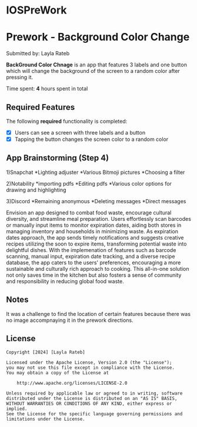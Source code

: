 # IOSPreWork

# Prework - Background Color Change

Submitted by: Layla Rateb

**BackGround Color Chnage** is an app that features 3 labels and one button which will change the background of the screen to a random color after pressing it. 

Time spent: **4** hours spent in total

## Required Features

The following **required** functionality is completed:

- [x] Users can see a screen with three labels and a button
- [x] Tapping the button changes the screen color to a random color

## App Brainstorming (Step 4)

1)Snapchat
*Lighting adjuster
*Various Bitmoji pictures
*Choosing a filter 

2)Notability
*importing pdfs
*Editing pdfs
*Various color options for drawing and highlighting 

3)Discord
*Remaining anonymous
*Deleting messages
*Direct messages

Envision an app designed to combat food waste, encourage cultural diversity, and streamline meal preparation. Users effortlessly scan barcodes or manually input items to monitor expiration dates, aiding both stores in managing inventory and households in minimizing waste. As expiration dates approach, the app sends timely notifications and suggests creative recipes utilizing the soon to expire items, transforming potential waste into delightful dishes. With the implemenation of features such as barcode scanning, manual input, expiration date tracking, and a diverse recipe database, the app caters to the users' preferences, encouraging a more sustainable and culturally rich approach to cooking. This all-in-one solution not only saves time in the kitchen but also fosters a sense of community and responsibility in reducing global food waste.

## Notes

It was a challenge to find the location of certain features because there was no image accompnaying it in the prework directions.

## License

    Copyright [2024] [Layla Rateb]

    Licensed under the Apache License, Version 2.0 (the "License");
    you may not use this file except in compliance with the License.
    You may obtain a copy of the License at

        http://www.apache.org/licenses/LICENSE-2.0

    Unless required by applicable law or agreed to in writing, software
    distributed under the License is distributed on an "AS IS" BASIS,
    WITHOUT WARRANTIES OR CONDITIONS OF ANY KIND, either express or implied.
    See the License for the specific language governing permissions and
    limitations under the License.













